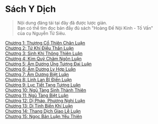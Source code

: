# Sách Y Dịch

> Nội dung đăng tải tại đây đã được lược giản.  
> Bạn có thể tìm đọc bản đầy đủ sách "Hoàng Đế Nội Kinh - Tố Vấn" của cụ Nguyễn
> Tử Siêu.

[Chương 1: Thượng Cổ Thiên Chân Luận](https://github.com/thaicuc/sach-y-dich/blob/master/contents/01-thuong-co-thien-chan-luan.md)  
[Chương 2: Tứ Khí Điều Thần Luận](https://github.com/thaicuc/sach-y-dich/blob/master/contents/02-tu-khi-dieu-than-luan.md)  
[Chương 3: Sinh Khí Thông Thiên Luận](https://github.com/thaicuc/sach-y-dich/blob/master/contents/03-sinh-khi-thong-thien-luan.md)  
[Chương 4: Kim Quỹ Châm Ngôn Luận](https://github.com/thaicuc/sach-y-dich/blob/master/contents/04-kim-quy-cham-ngon-luan.md)  
[Chương 5: Âm Dương Ứng Tượng Đại Luận](https://github.com/thaicuc/sach-y-dich/blob/master/contents/05-am-duong-ung-tuong-dai-luan.md)  
[Chương 6: Âm Dương Ly Hợp Luận](https://github.com/thaicuc/sach-y-dich/blob/master/contents/06-am-duong-ly-hop-luan.md)  
[Chương 7: Âm Dương Biệt Luận](https://github.com/thaicuc/sach-y-dich/blob/master/contents/07-am-duong-biet-luan.md)  
[Chương 8: Linh Lan Bĩ Điền Luận](https://github.com/thaicuc/sach-y-dich/blob/master/contents/08-linh-lan-bi-dien-luan.md)  
[Chương 9: Lục Tiết Tạng Tượng Luận](https://github.com/thaicuc/sach-y-dich/blob/master/contents/09-luc-tiet-tang-tuong-luan.md)  
[Chương 10: Ngũ Tàng Sinh Thành Thiên](https://github.com/thaicuc/sach-y-dich/blob/master/contents/10-ngu-tang-sinh-thanh-thien.md)  
[Chương 11: Ngũ Tàng Biệt Luận](https://github.com/thaicuc/sach-y-dich/blob/master/contents/11-ngu-tang-biet-luan.md)  
[Chương 12: Dị Pháp, Phương Nghi Luận](https://github.com/thaicuc/sach-y-dich/blob/master/contents/12-di-phap-phuong-nghi-luan.md)  
[Chương 13: Di Tinh Biến Khí Luận](https://github.com/thaicuc/sach-y-dich/blob/master/contents/13-di-tinh-bien-khi-luan.md)  
[Chương 14: Thang Dịch Giao Lễ Luận](https://github.com/thaicuc/sach-y-dich/blob/master/contents/14-thang-dich-giao-le-luan.md)  
[Chương 15: Ngọc Bản Luận Yếu Thiên](https://github.com/thaicuc/sach-y-dich/blob/master/contents/15-ngoc-ban-luan-yeu-thien.md)
